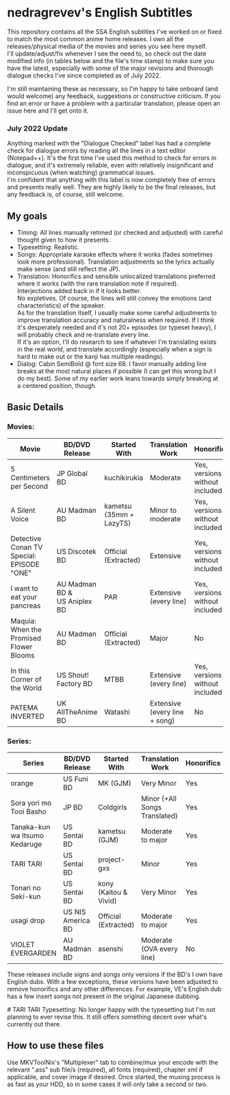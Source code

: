 # nedragrevev's English Subtitles

This repository contains all the SSA English subtitles I've worked on or fixed to match the most common anime home releases. I own all the releases/physical media of the movies and series you see here myself.<br/>
I'll update/adjust/fix whenever I see the need to, so check out the date modified info (in tables below and the file's time stamp) to make sure you have the latest, especially with some of the major revisions and thorough dialogue checks I've since completed as of July 2022.

I'm still maintaining these as necessary, so I'm happy to take onboard (and would welcome) any feedback, suggestions or constructive criticism. If you find an error or have a problem with a particular translation, please open an issue here and I'll get onto it.

### July 2022 Update

Anything marked with the "Dialogue Checked" label has had a complete check for dialogue errors by reading all the lines in a text editor (Notepad++). It's the first time I've used this method to check for errors in dialogue, and it's extremely reliable, even with relatively insignificant and inconspicuous (when watching) grammatical issues.<br/>
I'm confident that anything with this label is now completely free of errors and presents really well. They are highly likely to be the final releases, but any feedback is, of course, still welcome.

## My goals

- Timing: All lines manually retimed (or checked and adjusted) with careful thought given to how it presents.
- Typesetting: Realistic.
- Songs: Appropriate karaoke effects where it works (fades sometimes look more professional). Translation adjustments so the lyrics actually make sense (and still reflect the JP).
- Translation: Honorifics and sensible unlocalized translations preferred where it works (with the rare translation note if required).<br/>Interjections added back in if it looks better.<br/>No expletives. Of course, the lines will still convey the emotions (and characteristics) of the speaker.<br/>As for the translation itself, I usually make some careful adjustments to improve translation accuracy and naturalness when required. If I think it's desperately needed and it's not 20+ episodes (or typeset heavy), I will probably check and re-translate every line.<br/>If it's an option, I'll do research to see if whatever I'm translating exists in the real world, and translate accordingly (especially when a sign is hard to make out or the kanji has multiple readings).
- Dialog: Cabin SemiBold @ font size 68. I favor manually adding line breaks at the most natural places if possible (I can get this wrong but I do my best). Some of my earlier work leans towards simply breaking at a centered position, though.

## Basic Details
### Movies:
|Movie|BD/DVD Release|Started With|Translation Work|Honorifics|Timing Work|Typesetting Work|Last Modified|
|--------|--------|--------|--------|--------|--------|--------|--------|
|5 Centimeters per Second|JP Global BD|kuchikirukia|Moderate|Yes, versions without included|All lines|Major<br/>Completely new|07/2022|
|A Silent Voice|AU Madman BD|kametsu (35mm \+ LazyTS)|Minor to moderate|Yes, versions without included|All lines|Moderate|07/2022|
|Detective Conan TV Special: EPISODE "ONE"|US Discotek BD|Official (Extracted)|Extensive|Yes, versions without included|All lines|Extensive<br/>Completely new|07/2022|
|I want to eat your pancreas|AU Madman BD &<br/>US Aniplex BD|PAR|Extensive<br/>(every line)|Yes, versions without included|All lines|Extensive<br/>Completely new|07/2022|
|Maquia: When the Promised Flower Blooms|AU Madman BD|Official (Extracted)|Major|No|All lines|Yes (One Sign)|08/2022|
|In this Corner of the World|US Shout! Factory BD|MTBB|Extensive<br/>(every line)|Yes, versions without included|All lines|Moderate to major|07/2022|
|PATEMA INVERTED|UK AllTheAnime BD|Watashi|Extensive<br/>(every line + song)|No|All lines|N/A|07/2022|

### Series:
|Series|BD/DVD Release|Started With|Translation Work|Honorifics|Timing Work|Typesetting Work|Last Modified|
|--------|--------|--------|--------|--------|--------|--------|--------|
|orange|US Funi BD|MK (GJM)|Very Minor|Yes|All lines|Very minor fixes|03/2022|
|Sora yori mo Tooi Basho|JP BD|Coldgirls|Minor (+All Songs Translated)|Yes|All lines|Moderate|07/2022|
|Tanaka-kun wa Itsumo Kedaruge|US Sentai BD|kametsu (GJM)|Moderate to major|Yes|All lines|Moderate to major|07/2022|
|TARI TARI|US Sentai BD|project-gxs|Minor|Yes|All lines|Major \#|07/2022|
|Tonari no Seki-kun|US Sentai BD|kony (Kaitou & Vivid)|Very Minor|Yes|All Lines (As of 01/2022)|Minor fixes to match encode|08/2022|
|usagi drop|US NIS America BD|Official (Extracted)|Moderate to major|Yes|All lines|Extensive<br/>Completely new|07/2022|
|VIOLET EVERGARDEN|AU Madman BD|asenshi|Moderate<br/>(OVA every line)|No|All lines|Minor fixes|07/2022|

These releases include signs and songs only versions if the BD's I own have English dubs. With a few exceptions, these versions have been adjusted to remove honorifics and any other differences. For example, VE's English dub has a few insert songs not present in the original Japanese dubbing.

\# TARI TARI Typesetting: No longer happy with the typesetting but I'm not planning to ever revise this. It still offers something decent over what's currently out there.

## How to use these files
Use MKVToolNix's "Multiplexer" tab to combine/mux your encode with the relevant ".ass" sub file/s (required), all fonts (required), chapter xml if applicable, and cover image if desired. Once started, the muxing process is as fast as your HDD, so in some cases it will only take a second or two.
